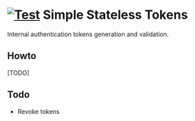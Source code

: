 [![Test](https://github.com/KonaArctic/Token/actions/workflows/Test.yml/badge.svg)](https://github.com/KonaArctic/Token/actions/workflows/Test.yml)
Simple Stateless Tokens
============
Internal authentication tokens generation and validation.

Howto
-----
[TODO]

Todo
----
-	Revoke tokens

